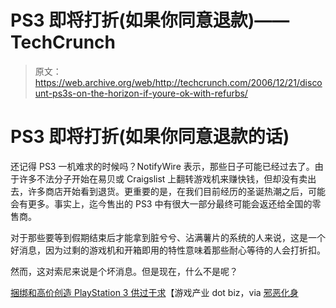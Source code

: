 # PS3 即将打折(如果你同意退款)——TechCrunch

> 原文：<https://web.archive.org/web/http://techcrunch.com/2006/12/21/discount-ps3s-on-the-horizon-if-youre-ok-with-refurbs/>

# PS3 即将打折(如果你同意退款的话)

还记得 PS3 一机难求的时候吗？NotifyWire 表示，那些日子可能已经过去了。由于许多不法分子开始在易贝或 Craigslist 上翻转游戏机来赚快钱，但却没有卖出去，许多商店开始看到退货。更重要的是，在我们目前经历的圣诞热潮之后，可能会有更多。事实上，迄今售出的 PS3 中有很大一部分最终可能会返还给全国的零售商。

对于那些要等到假期结束后才能拿到脏兮兮、沾满薯片的系统的人来说，这是一个好消息，因为过剩的游戏机和开箱即用的特性意味着那些耐心等待的人会打折扣。

然而，这对索尼来说是个坏消息。但是现在，什么不是呢？

[捆绑和高价创造 PlayStation 3 供过于求](https://web.archive.org/web/20201031105256/http://www.gamesindustry.biz/content_page.php?aid=21856)【游戏产业 dot biz，via [邪恶化身](https://web.archive.org/web/20201031105256/http://www.evilavatar.com/forums/showthread.php?t=22679&)